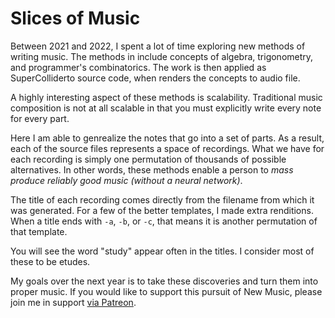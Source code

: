 # Slices of Music 

Between 2021 and 2022, I spent a lot of time exploring new methods of writing music. The methods in include concepts of algebra, trigonometry, and programmer's combinatorics. The work is then applied as SuperColliderto source code, when renders the concepts to audio file. 

A highly interesting aspect of these methods is scalability. Traditional music composition is not at all scalable in that you must explicitly write every note for every part. 

Here I am able to genrealize the notes that go into a set of parts. As a result, each of the source files represents a space of recordings. What we have for each recording is simply one permutation of thousands of possible alternatives. In other words, these methods enable a person to _mass produce reliably good music (without a neural network)_. 

The title of each recording comes directly from the filename from which it was generated. For a few of the better templates, I made extra renditions. When a title ends with `-a`, `-b`, or `-c`, that means it is another permutation of that template. 

You will see the word "study" appear often in the titles. I consider most of these to be etudes. 

My goals over the next year is to take these discoveries and turn them into proper music. If you would like to support this pursuit of New Music, please join me in support [via Patreon](https://www.patreon.com/cortlandmahoney). 
